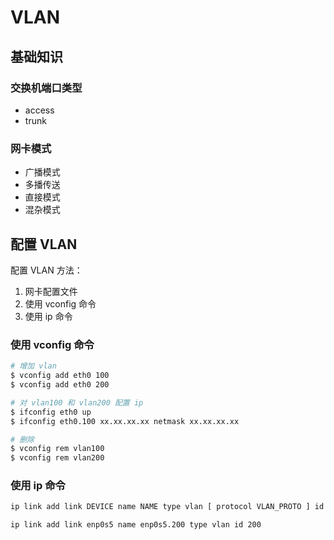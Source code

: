 # VLAN

## 基础知识

### 交换机端口类型

* access
* trunk

### 网卡模式

* 广播模式
* 多播传送
* 直接模式
* 混杂模式

## 配置 VLAN

配置 VLAN 方法：
1. 网卡配置文件
2. 使用 vconfig 命令
3. 使用 ip 命令

### 使用 vconfig 命令

```bash
# 增加 vlan
$ vconfig add eth0 100
$ vconfig add eth0 200

# 对 vlan100 和 vlan200 配置 ip
$ ifconfig eth0 up
$ ifconfig eth0.100 xx.xx.xx.xx netmask xx.xx.xx.xx

# 删除
$ vconfig rem vlan100
$ vconfig rem vlan200

```

### 使用 ip 命令

```bash
ip link add link DEVICE name NAME type vlan [ protocol VLAN_PROTO ] id VLANID [ reorder_hdr { on | off } ] [ gvrp { on | off } ] [ mvrp { on | off } ] [ loose_binding { on | off } ] [ ingress-qos-map QOS-MAP ] [ egress-qos-map QOS-MAP ]

ip link add link enp0s5 name enp0s5.200 type vlan id 200

```
